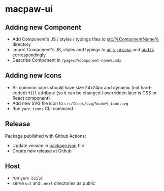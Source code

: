 # macpaw-ui

## Adding new Component

* Add Component's JS / styles / typings files to [src/%ComponentName%](/src) directory
* Import Component's JS, styles and typings to [ui.js](/src/ui.js), [ui.scss](/src/ui.scss) and [ui.d.ts](/src/ui.d.ts) correspondingly
* Describe Component in `/pages/%component-name%.mdx`

## Adding new Icons

* All common icons should have size 24x24px and dynamic (not hard-coded) `fill` attribute (so it can be changed / overridden later is CSS or React component)
* Add new SVG file icon to `src/Icons/svg/%name%_icon.svg`
* Run `yarn icons` CLI command

## Release

Package published with Github Actions:

* Update version in [package.json](package.json) file
* Create new release at Github

## Host

* run `yarn build`
* serve `out` and `.next` directories as public
